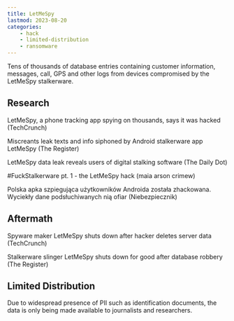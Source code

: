 ```yaml
---
title: LetMeSpy
lastmod: 2023-08-20
categories:
    - hack
    - limited-distribution
    - ransomware
---
```


Tens of thousands of database entries containing customer information, messages, call, GPS and other logs from devices compromised by the LetMeSpy stalkerware.

## Research
LetMeSpy, a phone tracking app spying on thousands, says it was hacked (TechCrunch)

Miscreants leak texts and info siphoned by Android stalkerware app LetMeSpy (The Register)

LetMeSpy data leak reveals users of digital stalking software (The Daily Dot)

#FuckStalkerware pt. 1 - the LetMeSpy hack (maia arson crimew)

Polska apka szpiegująca użytkowników Androida została zhackowana. Wyciekły dane podsłuchiwanych nią ofiar (Niebezpiecznik)

## Aftermath
Spyware maker LetMeSpy shuts down after hacker deletes server data (TechCrunch)

Stalkerware slinger LetMeSpy shuts down for good after database robbery (The Register)
## Limited Distribution
Due to widespread presence of PII such as identification documents, the data is only being made available to journalists and researchers.